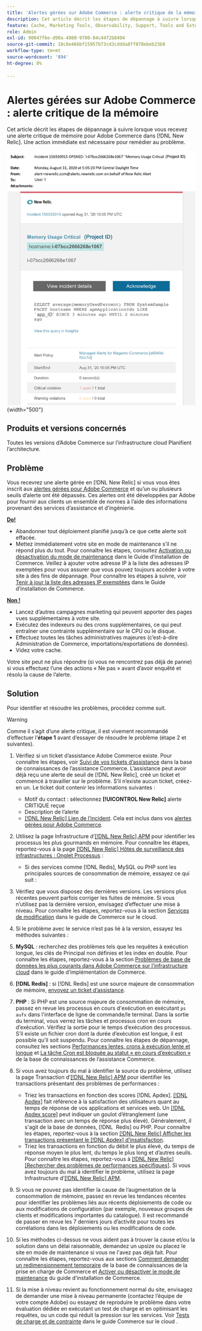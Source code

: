 ```yaml
---
title: 'Alertes gérées sur Adobe Commerce : alerte critique de la mémoire'
description: Cet article décrit les étapes de dépannage à suivre lorsque vous recevez une alerte critique de mémoire pour Adobe Commerce dans  [!DNL New Relic]. Une action immédiate est nécessaire pour remédier au problème.
feature: Cache, Marketing Tools, Observability, Support, Tools and External Services
role: Admin
exl-id: 90047f6e-d90a-4980-9700-84c44f2b8494
source-git-commit: 18c8e466bf15957b73cd3cddda8ff078ebeb23b0
workflow-type: tm+mt
source-wordcount: '894'
ht-degree: 0%

---
```


# Alertes gérées sur Adobe Commerce : alerte critique de la mémoire

Cet article décrit les étapes de dépannage à suivre lorsque vous recevez une alerte critique de mémoire pour Adobe Commerce dans [!DNL New Relic]. Une action immédiate est nécessaire pour remédier au problème.

![alerte critique de disque](../../assets/managed-alerts/memory-critical-magento-managed.png){width="500"}

## Produits et versions concernés

Toutes les versions d’Adobe Commerce sur l’infrastructure cloud Planifient l’architecture.

## Problème

Vous recevrez une alerte gérée en [!DNL New Relic] si vous vous êtes inscrit aux [alertes gérées pour Adobe Commerce](managed-alerts-for-magento-commerce.md) et qu’un ou plusieurs seuils d’alerte ont été dépassés. Ces alertes ont été développées par Adobe pour fournir aux clients un ensemble de normes à l’aide des informations provenant des services d’assistance et d’ingénierie.

<u> **Do!** </u>

* Abandonner tout déploiement planifié jusqu’à ce que cette alerte soit effacée.
* Mettez immédiatement votre site en mode de maintenance s’il ne répond plus du tout. Pour connaître les étapes, consultez [Activation ou désactivation du mode de maintenance](https://experienceleague.adobe.com/en/docs/commerce-operations/installation-guide/tutorials/maintenance-mode) dans le Guide d’installation de Commerce. Veillez à ajouter votre adresse IP à la liste des adresses IP exemptées pour vous assurer que vous pouvez toujours accéder à votre site à des fins de dépannage. Pour connaître les étapes à suivre, voir [Tenir à jour la liste des adresses IP exemptées](https://experienceleague.adobe.com/en/docs/commerce-operations/installation-guide/tutorials/maintenance-mode#maintain-the-list-of-exempt-ip-addresses) dans le Guide d’installation de Commerce.

<u>**Non !**</u>

* Lancez d’autres campagnes marketing qui peuvent apporter des pages vues supplémentaires à votre site.
* Exécutez des indexeurs ou des crons supplémentaires, ce qui peut entraîner une contrainte supplémentaire sur le CPU ou le disque.
* Effectuez toutes les tâches administratives majeures (c’est-à-dire Administration de Commerce, importations/exportations de données).
* Videz votre cache.

Votre site peut ne plus répondre (si vous ne rencontrez pas déjà de panne) si vous effectuez l’une des actions « Ne pas » avant d’avoir enquêté et résolu la cause de l’alerte.

## Solution

Pour identifier et résoudre les problèmes, procédez comme suit.

>[!WARNING]
>
>Comme il s’agit d’une alerte critique, il est vivement recommandé d’effectuer l’**étape 1** avant d’essayer de résoudre le problème (étape 2 et suivantes).

1. Vérifiez si un ticket d’assistance Adobe Commerce existe. Pour connaître les étapes, voir [Suivi de vos tickets d’assistance](https://experienceleague.adobe.com/en/docs/commerce-knowledge-base/kb/help-center-guide/magento-help-center-user-guide#track-support-case) dans la base de connaissances de l’assistance Commerce. L’assistance peut avoir déjà reçu une alerte de seuil de [!DNL New Relic], créé un ticket et commencé à travailler sur le problème. S’il n’existe aucun ticket, créez-en un. Le ticket doit contenir les informations suivantes :
   * Motif du contact : sélectionnez **[!UICONTROL New Relic]** alerte CRITIQUE reçue
   * Description de l’alerte
   * [[!DNL New Relic] Lien de l’incident](https://docs.newrelic.com/docs/alerts-applied-intelligence/new-relic-alerts/alert-incidents/view-violation-event-details-incidents). Cela est inclus dans vos [alertes gérées pour Adobe Commerce](managed-alerts-for-magento-commerce.md).

1. Utilisez la page Infrastructure d’[[!DNL New Relic] APM](https://docs.newrelic.com/docs/infrastructure/infrastructure-ui-pages/infra-hosts-ui-page/) pour identifier les processus les plus gourmands en mémoire. Pour connaître les étapes, reportez-vous à la page [[!DNL New Relic] Hôtes de surveillance des infrastructures : Onglet Processus](https://docs.newrelic.com/docs/infrastructure/infrastructure-ui-pages/infra-hosts-ui-page/#processes) :
   * Si des services comme [!DNL Redis], MySQL ou PHP sont les principales sources de consommation de mémoire, essayez ce qui suit :
1. Vérifiez que vous disposez des dernières versions. Les versions plus récentes peuvent parfois corriger les fuites de mémoire. Si vous n’utilisez pas la dernière version, envisagez d’effectuer une mise à niveau. Pour connaître les étapes, reportez-vous à la section [Services de modification](https://experienceleague.adobe.com/docs/commerce-cloud-service/user-guide/configure/service/services-yaml.html) dans le guide de Commerce sur le cloud.
1. Si le problème avec le service n’est pas lié à la version, essayez les méthodes suivantes :
1. **MySQL** : recherchez des problèmes tels que les requêtes à exécution longue, les clés de Principal non définies et les index en double. Pour connaître les étapes, reportez-vous à la section [Problèmes de base de données les plus courants dans Adobe Commerce sur l’infrastructure cloud](https://experienceleague.adobe.com/docs/commerce-operations/implementation-playbook/best-practices/maintenance/resolve-database-performance-issues.html) dans le guide d’implémentation de Commerce.
1. **[!DNL Redis]** : si [!DNL Redis] est une source majeure de consommation de mémoire, [envoyez un ticket d’assistance](https://experienceleague.adobe.com/en/docs/commerce-knowledge-base/kb/help-center-guide/magento-help-center-user-guide#support-case).
1. **PHP** : Si PHP est une source majeure de consommation de mémoire, passez en revue les processus en cours d&#39;exécution en exécutant `ps aufx` dans l&#39;interface de ligne de commande/le terminal. Dans la sortie du terminal, vous verrez les tâches et processus cron en cours d’exécution. Vérifiez la sortie pour le temps d’exécution des processus. S’il existe un fichier cron dont la durée d’exécution est longue, il est possible qu’il soit suspendu. Pour connaître les étapes de dépannage, consultez les sections [Performances lentes, crons à exécution lente et longue](https://experienceleague.adobe.com/en/docs/commerce-knowledge-base/kb/troubleshooting/miscellaneous/slow-performance-slow-and-long-running-crons) et [La tâche Cron est bloquée au statut « en cours d’exécution »](https://experienceleague.adobe.com/en/docs/commerce-knowledge-base/kb/troubleshooting/miscellaneous/cron-job-is-stuck-in-running-status) de la base de connaissances de l’assistance Commerce.
1. Si vous avez toujours du mal à identifier la source du problème, utilisez la page Transaction d’[[!DNL New Relic] APM](https://docs.newrelic.com/docs/apm/applications-menu/monitoring/transactions-page-find-specific-performance-problems) pour identifier les transactions présentant des problèmes de performances :
   * Triez les transactions en fonction des scores [!DNL Apdex]. [[!DNL Apdex]](https://docs.newrelic.com/docs/apm/new-relic-apm/apdex/apdex-measure-user-satisfaction) fait référence à la satisfaction des utilisateurs quant au temps de réponse de vos applications et services web. Un [[!DNL Apdex score]](managed-alerts-for-magento-commerce-apdex-warning-alert.md) peut indiquer un goulot d’étranglement (une transaction avec un temps de réponse plus élevé). Généralement, il s&#39;agit de la base de données, [!DNL &#x200B; Redis] ou PHP. Pour connaître les étapes, reportez-vous à la section [[!DNL New Relic] Afficher les transactions présentant le  [!DNL Apdex]  d’insatisfaction](https://docs.newrelic.com/docs/apm/new-relic-apm/apdex/view-your-apdex-score#apdex-dissat).
   * Triez les transactions en fonction du débit le plus élevé, du temps de réponse moyen le plus lent, du temps le plus long et d’autres seuils. Pour connaître les étapes, reportez-vous à [[!DNL New Relic] [Rechercher des problèmes de performances spécifiques]](https://docs.newrelic.com/docs/apm/applications-menu/monitoring/transactions-page-find-specific-performance-problems). Si vous avez toujours du mal à identifier le problème, utilisez la page Infrastructure d’[[!DNL New Relic] APM](https://docs.newrelic.com/docs/infrastructure/infrastructure-ui-pages/infra-hosts-ui-page/).
1. Si vous ne pouvez pas identifier la cause de l’augmentation de la consommation de mémoire, passez en revue les tendances récentes pour identifier les problèmes liés aux récents déploiements de code ou aux modifications de configuration (par exemple, nouveaux groupes de clients et modifications importantes du catalogue). Il est recommandé de passer en revue les 7 derniers jours d’activité pour toutes les corrélations dans les déploiements ou les modifications de code.
1. Si les méthodes ci-dessus ne vous aident pas à trouver la cause et/ou la solution dans un délai raisonnable, demandez un upsize ou placez le site en mode de maintenance si vous ne l&#39;avez pas déjà fait. Pour connaître les étapes, reportez-vous aux sections [Comment demander un redimensionnement temporaire](https://experienceleague.adobe.com/en/docs/commerce-knowledge-base/kb/how-to/how-to-request-temporary-magento-upsize) de la base de connaissances de la prise en charge de Commerce et [Activer ou désactiver le mode de maintenance](https://experienceleague.adobe.com/en/docs/commerce-operations/installation-guide/tutorials/maintenance-mode) du guide d’installation de Commerce.
1. Si la mise à niveau revient au fonctionnement normal du site, envisagez de demander une mise à niveau permanente (contactez l’équipe de votre compte Adobe) ou essayez de reproduire le problème dans votre évaluation dédiée en exécutant un test de charge et en optimisant les requêtes, ou un code qui réduit la pression sur les services. Voir [Tests de charge et de contrainte](https://experienceleague.adobe.com/en/docs/commerce-cloud-service/user-guide/develop/test/staging-and-production#load-and-stress-testing) dans le guide Commerce sur le cloud .
